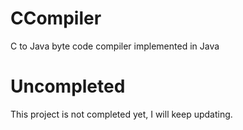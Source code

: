 # CCompiler
C to Java byte code compiler implemented in Java
# Uncompleted
This project is not completed yet, I will keep updating.
